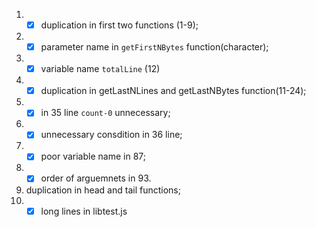1. -[x] duplication in first two functions (1-9);
2. -[x] parameter name in `getFirstNBytes` function(character);
3. -[x] variable name `totalLine` (12)
4. -[x] duplication in getLastNLines and getLastNBytes function(11-24);
5. -[x] in 35 line `count-0` unnecessary;
6. -[x] unnecessary consdition in 36 line;
7. -[x] poor variable name in 87;
8. -[x] order of arguemnets in 93.
9.  duplication in head and tail functions;
10. -[x] long lines in libtest.js
